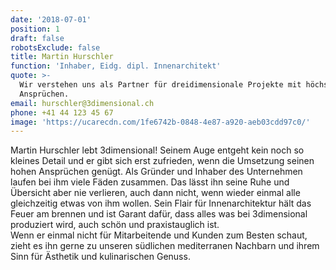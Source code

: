 ```yaml
---
date: '2018-07-01'
position: 1
draft: false
robotsExclude: false
title: Martin Hurschler
function: 'Inhaber, Eidg. dipl. Innenarchitekt'
quote: >-
  Wir verstehen uns als Partner für dreidimensionale Projekte mit höchsten
  Ansprüchen.
email: hurschler@3dimensional.ch
phone: +41 44 123 45 67
image: 'https://ucarecdn.com/1fe6742b-0848-4e87-a920-aeb03cdd97c0/'
---
```

Martin Hurschler lebt 3dimensional! Seinem Auge entgeht kein noch so kleines Detail und er gibt sich erst zufrieden, wenn die Umsetzung seinen hohen Ansprüchen genügt. Als Gründer und Inhaber des Unternehmen laufen bei ihm viele Fäden zusammen. Das lässt ihn seine Ruhe und Übersicht aber nie verlieren, auch dann nicht, wenn wieder einmal alle gleichzeitig etwas von ihm wollen. Sein Flair für Innenarchitektur hält das Feuer am brennen und ist Garant dafür, dass alles was bei 3dimensional produziert wird, auch schön und praxistauglich ist.\
Wenn er einmal nicht für Mitarbeitende und Kunden zum Besten schaut, zieht es ihn gerne zu unseren südlichen mediterranen Nachbarn und ihrem Sinn für Ästhetik und kulinarischen Genuss.                                                                                                                                                                                                                                                                                                                             
